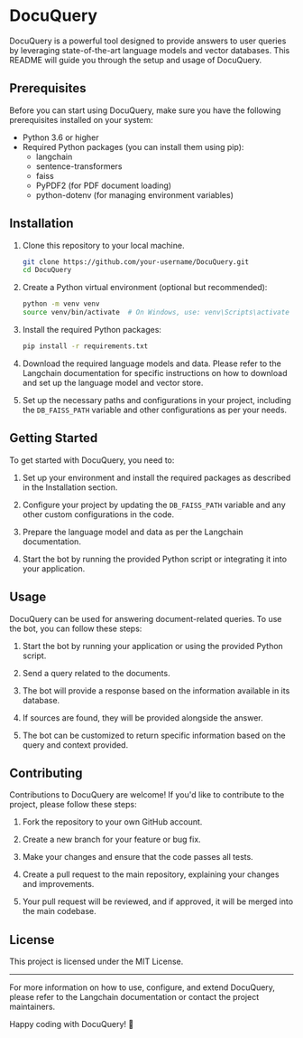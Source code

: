 # DocuQuery 

DocuQuery is a powerful tool designed to provide answers to user queries by leveraging state-of-the-art language models and vector databases. This README will guide you through the setup and usage of DocuQuery.

## Prerequisites

Before you can start using DocuQuery, make sure you have the following prerequisites installed on your system:

- Python 3.6 or higher
- Required Python packages (you can install them using pip):
    - langchain
    - sentence-transformers
    - faiss
    - PyPDF2 (for PDF document loading)
    - python-dotenv (for managing environment variables)

## Installation

1. Clone this repository to your local machine.

    ```bash
    git clone https://github.com/your-username/DocuQuery.git
    cd DocuQuery
    ```

2. Create a Python virtual environment (optional but recommended):

    ```bash
    python -m venv venv
    source venv/bin/activate  # On Windows, use: venv\Scripts\activate
    ```

3. Install the required Python packages:

    ```bash
    pip install -r requirements.txt
    ```

4. Download the required language models and data. Please refer to the Langchain documentation for specific instructions on how to download and set up the language model and vector store.

5. Set up the necessary paths and configurations in your project, including the `DB_FAISS_PATH` variable and other configurations as per your needs.

## Getting Started

To get started with DocuQuery, you need to:

1. Set up your environment and install the required packages as described in the Installation section.

2. Configure your project by updating the `DB_FAISS_PATH` variable and any other custom configurations in the code.

3. Prepare the language model and data as per the Langchain documentation.

4. Start the bot by running the provided Python script or integrating it into your application.

## Usage

DocuQuery can be used for answering document-related queries. To use the bot, you can follow these steps:

1. Start the bot by running your application or using the provided Python script.

2. Send a query related to the documents.

3. The bot will provide a response based on the information available in its database.

4. If sources are found, they will be provided alongside the answer.

5. The bot can be customized to return specific information based on the query and context provided.

## Contributing

Contributions to DocuQuery are welcome! If you'd like to contribute to the project, please follow these steps:

1. Fork the repository to your own GitHub account.

2. Create a new branch for your feature or bug fix.

3. Make your changes and ensure that the code passes all tests.

4. Create a pull request to the main repository, explaining your changes and improvements.

5. Your pull request will be reviewed, and if approved, it will be merged into the main codebase.

## License

This project is licensed under the MIT License.

---

For more information on how to use, configure, and extend DocuQuery, please refer to the Langchain documentation or contact the project maintainers.

Happy coding with DocuQuery! 🚀
